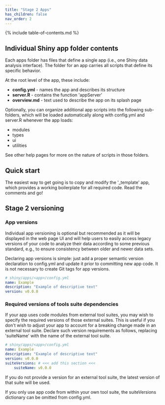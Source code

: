 ```yaml
---
title: "Stage 2 Apps"
has_children: false
nav_order: 2
---
```


{% include table-of-contents.md %}

## Individual Shiny app folder contents

Each apps folder has files that define a single app (i.e., one
Shiny data analysis interface). The folder for an app carries 
all scripts that define its specific behavior.

At the root level of the app, these include:

- **config.yml**  - names the app and describes its structure
- **server.R**    - contains the function 'appServer'
- **overview.md** - text used to describe the app on its splash page

Optionally, you can organize additional app scripts into the
following sub-folders, which will be loaded automatically along
with config.yml and server.R whenever the app loads:

- modules
- types
- ui
- utilities 

See other help pages for more on the nature of scripts in those folders.

## Quick start

The easiest way to get going is to copy and modify the '_template'
app, which provides a working boilerplate for all required code.
Read the comments and go!

## Stage 2 versioning

### App versions

Individual app versioning is optional but recommended as it will
be displayed in the web page UI and will help users to easily
access legacy versions of your code to analyze their data according
to some previous standard, e.g., to ensure consistency between older
and newer data sets.

Declaring app versions is simple: just add a proper semantic version
declaration to config.yml and update it prior to committing new app code. 
It is not necessary to create Git tags for app versions.

```yml
# shiny/apps/<app>/config.yml
name: Example
description: "Example of descriptive text"
version: v0.0.0
```

### Required versions of tools suite dependencies

If your app uses code modules from external tool suites, you may
wish to specify the required versions of those external suites.
This is useful if you don't wish to adjust your app to account for a
breaking change made in an external tool suite.  Declare such version
requirements as follows, replacing 'suiteName' with the name of the
external tool suite.

```yml
# shiny/apps/<app>/config.yml
name: Example
description: "Example of descriptive text"
version: v0.0.0
suiteVersions: # <<< add this section <<<
    suiteName: v0.0.0
```

If you do not provide a version for an external tool suite,
the latest version of that suite will be used.

If you only use app code from within your own tool suite, the 
suiteVersions dictionary can be omitted from config.yml.
